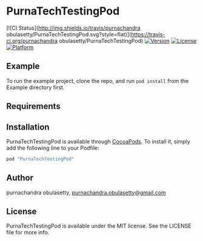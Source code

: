 # PurnaTechTestingPod

[![CI Status](http://img.shields.io/travis/purnachandra obulasetty/PurnaTechTestingPod.svg?style=flat)](https://travis-ci.org/purnachandra obulasetty/PurnaTechTestingPod)
[![Version](https://img.shields.io/cocoapods/v/PurnaTechTestingPod.svg?style=flat)](http://cocoapods.org/pods/PurnaTechTestingPod)
[![License](https://img.shields.io/cocoapods/l/PurnaTechTestingPod.svg?style=flat)](http://cocoapods.org/pods/PurnaTechTestingPod)
[![Platform](https://img.shields.io/cocoapods/p/PurnaTechTestingPod.svg?style=flat)](http://cocoapods.org/pods/PurnaTechTestingPod)

## Example

To run the example project, clone the repo, and run `pod install` from the Example directory first.

## Requirements

## Installation

PurnaTechTestingPod is available through [CocoaPods](http://cocoapods.org). To install
it, simply add the following line to your Podfile:

```ruby
pod "PurnaTechTestingPod"
```

## Author

purnachandra obulasetty, purnachandra.obulasetty@gmail.com

## License

PurnaTechTestingPod is available under the MIT license. See the LICENSE file for more info.
